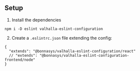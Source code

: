 ## Setup

1. Install the dependencies
```
npm i -D eslint valhalla-eslint-configuration
```

2. Create a `.eslintrc.json` file extending the config:
```
{
  "extends": "@bonnasys/valhalla-eslint-configuration/react"
  // "extends": "@bonnasys/valhalla-eslint-configuration-frontend/node"
}
```

